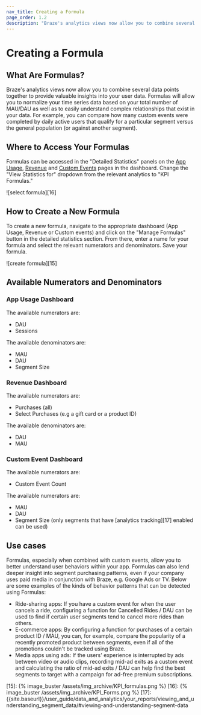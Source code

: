 ```yaml
---
nav_title: Creating a Formula
page_order: 1.2
description: "Braze's analytics views now allow you to combine several data points together to provide valuable insights into your user data. Formulas will allow you to normalize your time series data based on your total number of MAU/DAU as well as to easily understand complex relationships that exist in your data."
---
```

# Creating a Formula

## What Are Formulas?

Braze's analytics views now allow you to combine several data points together to provide valuable insights into your user data. Formulas will allow you to normalize your time series data based on your total number of MAU/DAU as well as to easily understand complex relationships that exist in your data. For example, you can compare how many custom events were completed by daily active users that qualify for a particular segment versus the general population (or against another segment).

## Where to Access Your Formulas

Formulas can be accessed in the "Detailed Statistics" panels on the [App Usage][9], [Revenue][10] and [Custom Events][11] pages in the dashboard. Change the "View Statistics for" dropdown from the relevant analytics to "KPI Formulas."

![select formula][16]

## How to Create a New Formula

To create a new formula, navigate to the appropriate dashboard (App Usage, Revenue or Custom events) and click on the "Manage Formulas" button in the detailed statistics section. From there, enter a name for your formula and select the relevant numerators and denominators. Save your formula.

![create formula][15]

## Available Numerators and Denominators

### App Usage Dashboard
The available numerators are:

* DAU
* Sessions

The available denominators are:

* MAU
* DAU
* Segment Size

### Revenue Dashboard
The available numerators are:

* Purchases (all)
* Select Purchases (e.g a gift card or a product ID)

The available denominators are:

* DAU
* MAU

### Custom Event Dashboard
The available numerators are:

* Custom Event Count

The available numerators are:

* MAU
* DAU
* Segment Size (only segments that have [analytics tracking][17] enabled can be used)

## Use cases
Formulas, especially when combined with custom events, allow you to better understand user behaviors within your app. Formulas can also lend deeper insight into segment purchasing patterns, even if your company uses paid media in conjunction with Braze, e.g. Google Ads or TV. Below are some examples of the kinds of behavior patterns that can be detected using Formulas:

* Ride-sharing apps: If you have a custom event for when the user cancels a ride, configuring a function for Cancelled Rides / DAU can be used to find if certain user segments tend to cancel more rides than others.
* E-commerce apps: By configuring a function for purchases of a certain product ID / MAU, you can, for example, compare the popularity of a recently promoted product between segments, even if all of the promotions couldn't be tracked using Braze.
* Media apps using ads: If the users' experience is interrupted by ads between video or audio clips, recording mid-ad exits as a custom event and calculating the ratio of mid-ad exits / DAU can help find the best segments to target with a campaign for ad-free premium subscriptions.

[9]: {{site.baseurl}}/user_guide/data_and_analytics/your_reports/understanding_your_app_usage_data/
[10]: {{site.baseurl}}/user_guide/data_and_analytics/export_braze_data/exporting_revenue_data/
[11]: {{site.baseurl}}/user_guide/data_and_analytics/custom_data/custom_events/
[15]: {% image_buster /assets/img_archive/KPI_formulas.png %}
[16]: {% image_buster /assets/img_archive/KPI_Forms.png %}
[17]: {{site.baseurl}}/user_guide/data_and_analytics/your_reports/viewing_and_understanding_segment_data/#viewing-and-understanding-segment-data
